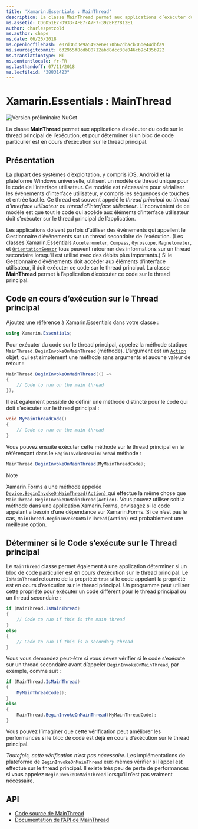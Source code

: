 ```yaml
---
title: 'Xamarin.Essentials : MainThread'
description: La classe MainThread permet aux applications d’exécuter du code sur le thread d’exécution principal.
ms.assetid: CD6D51E7-D933-4FE7-A7F7-392EF27812E1
author: charlespetzold
ms.author: chape
ms.date: 06/26/2018
ms.openlocfilehash: e07d36d3e9a5492e6e170b62dbacb36be44dbfa9
ms.sourcegitcommit: 632955f8cdb80712abd8dcc30e046cb9c435b922
ms.translationtype: MT
ms.contentlocale: fr-FR
ms.lasthandoff: 07/11/2018
ms.locfileid: "38831423"
---
```

# <a name="xamarinessentials-mainthread"></a>Xamarin.Essentials : MainThread

![Version préliminaire NuGet](~/media/shared/pre-release.png)

La classe **MainThread** permet aux applications d’exécuter du code sur le thread principal de l’exécution, et pour déterminer si un bloc de code particulier est en cours d’exécution sur le thread principal.

## <a name="background"></a>Présentation

La plupart des systèmes d’exploitation, y compris iOS, Android et la plateforme Windows universelle, utilisent un modèle de thread unique pour le code de l’interface utilisateur. Ce modèle est nécessaire pour sérialiser les événements d’interface utilisateur, y compris les séquences de touches et entrée tactile. Ce thread est souvent appelé le _thread principal_ ou _thread d’interface utilisateur_ ou _thread d’interface utilisateur_. L’inconvénient de ce modèle est que tout le code qui accède aux éléments d’interface utilisateur doit s’exécuter sur le thread principal de l’application.

Les applications doivent parfois d’utiliser des événements qui appellent le Gestionnaire d’événements sur un thread secondaire de l’exécution. (Les classes Xamarin.Essentials [`Accelerometer`](accelerometer.md), [`Compass`](compass.md), [`Gyroscope`](gyroscope.md), [`Magnetometer`](magnetometer.md), et [`OrientationSensor`](orientation-sensor.md) tous peuvent retourner des informations sur un thread secondaire lorsqu’il est utilisé avec des débits plus importants.) Si le Gestionnaire d’événements doit accéder aux éléments d’interface utilisateur, il doit exécuter ce code sur le thread principal. La classe **MainThread** permet à l’application d’exécuter ce code sur le thread principal.

## <a name="running-code-on-the-main-thread"></a>Code en cours d’exécution sur le Thread principal

Ajoutez une référence à Xamarin.Essentials dans votre classe :

```csharp
using Xamarin.Essentials;
```

Pour exécuter du code sur le thread principal, appelez la méthode statique `MainThread.BeginInvokeOnMainThread` (méthode). L’argument est un [`Action`](xref:System.Action) objet, qui est simplement une méthode sans arguments et aucune valeur de retour :

```csharp
MainThread.BeginInvokeOnMainThread(() =>
{
    // Code to run on the main thread
});
```

Il est également possible de définir une méthode distincte pour le code qui doit s’exécuter sur le thread principal :

```csharp
void MyMainThreadCode()
{
    // Code to run on the main thread
}
```

Vous pouvez ensuite exécuter cette méthode sur le thread principal en le référençant dans le `BeginInvokeOnMainThread` méthode :

```csharp
MainThread.BeginInvokeOnMainThread(MyMainThreadCode);
```

> [!NOTE]
> Xamarin.Forms a une méthode appelée [ `Device.BeginInvokeOnMainThread(Action)` ](https://docs.microsoft.com/dotnet/api/xamarin.forms.device.begininvokeonmainthread) qui effectue la même chose que `MainThread.BeginInvokeOnMainThread(Action)`. Vous pouvez utiliser soit la méthode dans une application Xamarin.Forms, envisagez si le code appelant a besoin d’une dépendance sur Xamarin.Forms. Si ce n’est pas le cas, `MainThread.BeginInvokeOnMainThread(Action)` est probablement une meilleure option.

## <a name="determining-if-code-is-running-on-the-main-thread"></a>Déterminer si le Code s’exécute sur le Thread principal

Le `MainThread` classe permet également à une application déterminer si un bloc de code particulier est en cours d’exécution sur le thread principal. Le `IsMainThread` retourne de la propriété `true` si le code appelant la propriété est en cours d’exécution sur le thread principal. Un programme peut utiliser cette propriété pour exécuter un code différent pour le thread principal ou un thread secondaire :

```csharp
if (MainThread.IsMainThread)
{
    // Code to run if this is the main thread
}
else
{
    // Code to run if this is a secondary thread
}
```

Vous vous demandez peut-être si vous devez vérifier si le code s’exécute sur un thread secondaire avant d’appeler `BeginInvokeOnMainThread`, par exemple, comme suit :

```csharp
if (MainThread.IsMainThread)
{
    MyMainThreadCode();
}
else
{
    MainThread.BeginInvokeOnMainThread(MyMainThreadCode);
}
```

Vous pouvez l’imaginer que cette vérification peut améliorer les performances si le bloc de code est déjà en cours d’exécution sur le thread principal.

_Toutefois, cette vérification n’est pas nécessaire._ Les implémentations de plateforme de `BeginInvokeOnMainThread` eux-mêmes vérifier si l’appel est effectué sur le thread principal. Il existe très peu de perte de performances si vous appelez `BeginInvokeOnMainThread` lorsqu’il n’est pas vraiment nécessaire.

## <a name="api"></a>API

- [Code source de MainThread](https://github.com/xamarin/Essentials/tree/master/Xamarin.Essentials/MainThread)
- [Documentation de l’API de MainThread](xref:Xamarin.Essentials.MainThread)
